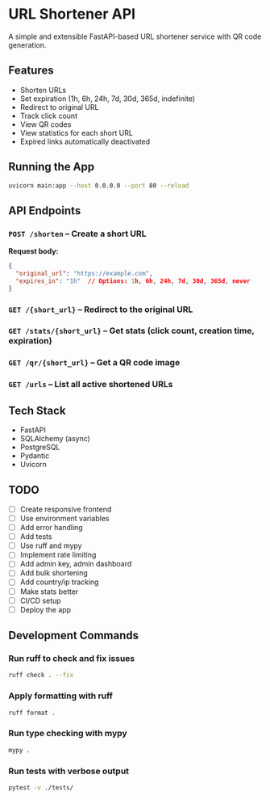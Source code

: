 # URL Shortener API

A simple and extensible FastAPI-based URL shortener service with QR code generation.

## Features

- Shorten URLs
- Set expiration (1h, 6h, 24h, 7d, 30d, 365d, indefinite)
- Redirect to original URL
- Track click count
- View QR codes
- View statistics for each short URL
- Expired links automatically deactivated

## Running the App

```bash
uvicorn main:app --host 0.0.0.0 --port 80 --reload
```

## API Endpoints

### `POST /shorten` – Create a short URL  
**Request body:**
```json
{
  "original_url": "https://example.com",
  "expires_in": "1h"  // Options: 1h, 6h, 24h, 7d, 30d, 365d, never
}
```

### `GET /{short_url}` – Redirect to the original URL
### `GET /stats/{short_url}` – Get stats (click count, creation time, expiration)
### `GET /qr/{short_url}` – Get a QR code image
### `GET /urls` – List all active shortened URLs

## Tech Stack

- FastAPI
- SQLAlchemy (async)
- PostgreSQL
- Pydantic
- Uvicorn

## TODO

- [ ] Create responsive frontend
- [ ] Use environment variables
- [ ] Add error handling
- [ ] Add tests
- [ ] Use ruff and mypy
- [ ] Implement rate limiting
- [ ] Add admin key, admin dashboard
- [ ] Add bulk shortening
- [ ] Add country/ip tracking
- [ ] Make stats better
- [ ] CI/CD setup
- [ ] Deploy the app

## Development Commands

### Run ruff to check and fix issues

```bash
ruff check . --fix
```

### Apply formatting with ruff

```bash
ruff format .
```

### Run type checking with mypy

```bash
mypy .
```

### Run tests with verbose output

```bash
pytest -v ./tests/
```
